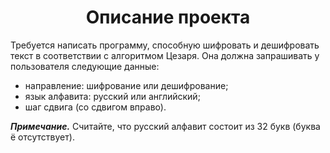 <h1 align="center">Описание проекта</h1>

Требуется написать программу, способную шифровать и дешифровать текст в соответствии с алгоритмом Цезаря. Она должна запрашивать у пользователя следующие данные:
<ul><li>направление: шифрование или дешифрование;</li>
<li>язык алфавита: русский или английский;</li>
<li>шаг сдвига (со сдвигом вправо).</li></ul>

<b><i>Примечание.</i></b> Считайте, что русский алфавит состоит из 32 букв (буква ё отсутствует).
